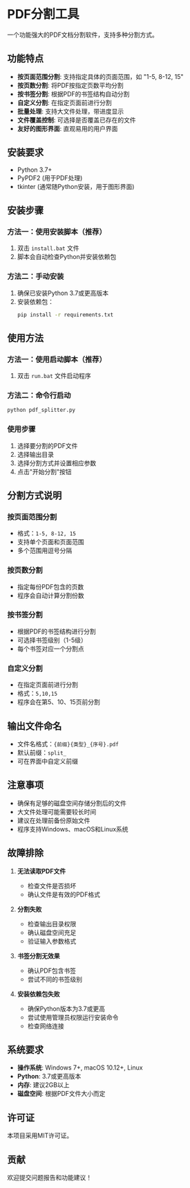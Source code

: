 # PDF分割工具

一个功能强大的PDF文档分割软件，支持多种分割方式。

## 功能特点

- **按页面范围分割**: 支持指定具体的页面范围，如 "1-5, 8-12, 15"
- **按页数分割**: 将PDF按指定页数平均分割
- **按书签分割**: 根据PDF的书签结构自动分割
- **自定义分割**: 在指定页面前进行分割
- **批量处理**: 支持大文件处理，带进度显示
- **文件覆盖控制**: 可选择是否覆盖已存在的文件
- **友好的图形界面**: 直观易用的用户界面

## 安装要求

- Python 3.7+
- PyPDF2 (用于PDF处理)
- tkinter (通常随Python安装，用于图形界面)

## 安装步骤

### 方法一：使用安装脚本（推荐）
1. 双击 `install.bat` 文件
2. 脚本会自动检查Python并安装依赖包

### 方法二：手动安装
1. 确保已安装Python 3.7或更高版本
2. 安装依赖包：
   ```bash
   pip install -r requirements.txt
   ```

## 使用方法

### 方法一：使用启动脚本（推荐）
1. 双击 `run.bat` 文件启动程序

### 方法二：命令行启动
```bash
python pdf_splitter.py
```

### 使用步骤
1. 选择要分割的PDF文件
2. 选择输出目录
3. 选择分割方式并设置相应参数
4. 点击"开始分割"按钮

## 分割方式说明

### 按页面范围分割
- 格式：`1-5, 8-12, 15`
- 支持单个页面和页面范围
- 多个范围用逗号分隔

### 按页数分割
- 指定每份PDF包含的页数
- 程序会自动计算分割份数

### 按书签分割
- 根据PDF的书签结构进行分割
- 可选择书签级别（1-5级）
- 每个书签对应一个分割点

### 自定义分割
- 在指定页面前进行分割
- 格式：`5,10,15`
- 程序会在第5、10、15页前分割

## 输出文件命名

- 文件名格式：`{前缀}{类型}_{序号}.pdf`
- 默认前缀：`split_`
- 可在界面中自定义前缀

## 注意事项

- 确保有足够的磁盘空间存储分割后的文件
- 大文件处理可能需要较长时间
- 建议在处理前备份原始文件
- 程序支持Windows、macOS和Linux系统

## 故障排除

1. **无法读取PDF文件**
   - 检查文件是否损坏
   - 确认文件是有效的PDF格式

2. **分割失败**
   - 检查输出目录权限
   - 确认磁盘空间充足
   - 验证输入参数格式

3. **书签分割无效果**
   - 确认PDF包含书签
   - 尝试不同的书签级别

4. **安装依赖包失败**
   - 确保Python版本为3.7或更高
   - 尝试使用管理员权限运行安装命令
   - 检查网络连接

## 系统要求

- **操作系统**: Windows 7+, macOS 10.12+, Linux
- **Python**: 3.7或更高版本
- **内存**: 建议2GB以上
- **磁盘空间**: 根据PDF文件大小而定

## 许可证

本项目采用MIT许可证。

## 贡献

欢迎提交问题报告和功能建议！ 